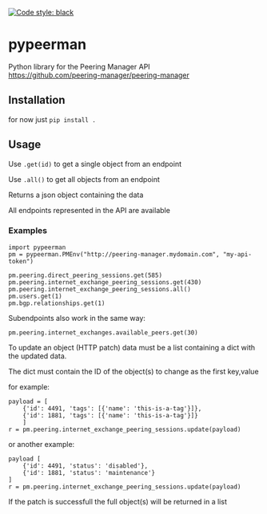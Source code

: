 [![Code style: black](https://img.shields.io/badge/code%20style-black-000000.svg)](https://github.com/psf/black)

# pypeerman
Python library for the Peering Manager API <br> https://github.com/peering-manager/peering-manager

## Installation

for now just `pip install .`

## Usage

Use `.get(id)` to get a single object from an endpoint

Use `.all()` to get all objects from an endpoint

Returns a json object containing the data

All endpoints represented in the API are available


 ### Examples

```
import pypeerman
pm = pypeerman.PMEnv("http://peering-manager.mydomain.com", "my-api-token")

pm.peering.direct_peering_sessions.get(585)
pm.peering.internet_exchange_peering_sessions.get(430)
pm.peering.internet_exchange_peering_sessions.all()
pm.users.get(1)
pm.bgp.relationships.get(1)
```

Subendpoints also work in the same way:
```
pm.peering.internet_exchanges.available_peers.get(30)
```

To update an object (HTTP patch) data must be a list containing a dict with the updated data.

The dict must contain the ID of the object(s) to change as the first key,value

for example:
```
payload = [
    {'id': 4491, 'tags': [{'name': 'this-is-a-tag'}]},
    {'id': 1881, 'tags': [{'name': 'this-is-a-tag'}]}
    ]
r = pm.peering.internet_exchange_peering_sessions.update(payload)
```

or another example:

```
payload [
    {'id': 4491, 'status': 'disabled'},
    {'id': 1881, 'status': 'maintenance'}
]
r = pm.peering.internet_exchange_peering_sessions.update(payload)
```
If the patch is successfull the full object(s) will be returned in a list
